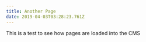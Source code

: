 ```yaml
---
title: Another Page
date: 2019-04-03T03:28:23.761Z
---
```

This is a test to see how pages are loaded into the CMS
